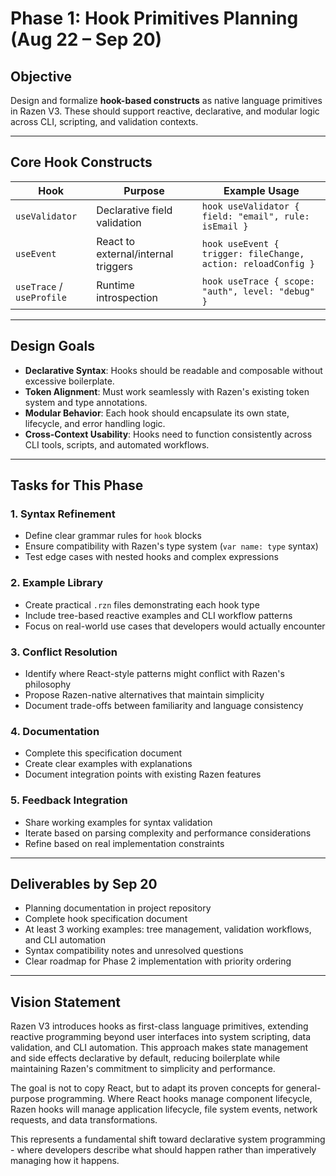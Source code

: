 # Phase 1: Hook Primitives Planning (Aug 22 – Sep 20)

## Objective
Design and formalize **hook-based constructs** as native language primitives in Razen V3. These should support reactive, declarative, and modular logic across CLI, scripting, and validation contexts.

***

## Core Hook Constructs

| Hook         | Purpose                          | Example Usage                                                  |
|--------------|----------------------------------|----------------------------------------------------------------|
| `useValidator` | Declarative field validation     | `hook useValidator { field: "email", rule: isEmail }`          |
| `useEvent`     | React to external/internal triggers | `hook useEvent { trigger: fileChange, action: reloadConfig }`  |
| `useTrace` / `useProfile` | Runtime introspection | `hook useTrace { scope: "auth", level: "debug" }`              |

***

## Design Goals

- **Declarative Syntax**: Hooks should be readable and composable without excessive boilerplate.
- **Token Alignment**: Must work seamlessly with Razen's existing token system and type annotations.
- **Modular Behavior**: Each hook should encapsulate its own state, lifecycle, and error handling logic.
- **Cross-Context Usability**: Hooks need to function consistently across CLI tools, scripts, and automated workflows.

***

## Tasks for This Phase

### 1. Syntax Refinement
   - Define clear grammar rules for `hook` blocks
   - Ensure compatibility with Razen's type system (`var name: type` syntax)
   - Test edge cases with nested hooks and complex expressions

### 2. Example Library
   - Create practical `.rzn` files demonstrating each hook type
   - Include tree-based reactive examples and CLI workflow patterns
   - Focus on real-world use cases that developers would actually encounter

### 3. Conflict Resolution
   - Identify where React-style patterns might conflict with Razen's philosophy
   - Propose Razen-native alternatives that maintain simplicity
   - Document trade-offs between familiarity and language consistency

### 4. Documentation
   - Complete this specification document
   - Create clear examples with explanations
   - Document integration points with existing Razen features

### 5. Feedback Integration
   - Share working examples for syntax validation
   - Iterate based on parsing complexity and performance considerations
   - Refine based on real implementation constraints

***

## Deliverables by Sep 20

- Planning documentation in project repository
- Complete hook specification document
- At least 3 working examples: tree management, validation workflows, and CLI automation
- Syntax compatibility notes and unresolved questions
- Clear roadmap for Phase 2 implementation with priority ordering

***

## Vision Statement

Razen V3 introduces hooks as first-class language primitives, extending reactive programming beyond user interfaces into system scripting, data validation, and CLI automation. This approach makes state management and side effects declarative by default, reducing boilerplate while maintaining Razen's commitment to simplicity and performance.

The goal is not to copy React, but to adapt its proven concepts for general-purpose programming. Where React hooks manage component lifecycle, Razen hooks will manage application lifecycle, file system events, network requests, and data transformations.

This represents a fundamental shift toward declarative system programming - where developers describe what should happen rather than imperatively managing how it happens.
